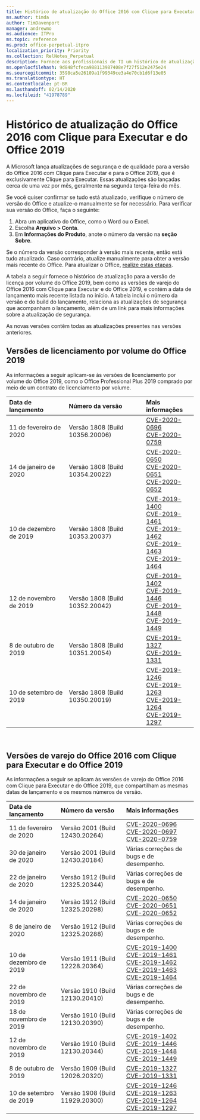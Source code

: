 ```yaml
---
title: Histórico de atualização do Office 2016 com Clique para Executar e do Office 2019
ms.author: timda
author: TimDavenport
manager: andrewmo
ms.audience: ITPro
ms.topic: reference
ms.prod: office-perpetual-itpro
localization_priority: Priority
ms.collection: RelNotes_Perpetual
description: Fornece aos profissionais de TI um histórico de atualização para versões perpétuas do Office 2016 e 2019 com Clique para Executar
ms.openlocfilehash: 9d848fcfeca988113987408e7f27f512e2475e24
ms.sourcegitcommit: 3598ca5e26109a1f99349ce3a4e70cb1d6f13e05
ms.translationtype: HT
ms.contentlocale: pt-BR
ms.lasthandoff: 02/14/2020
ms.locfileid: "41978789"
---
```

# <a name="update-history-for-office-2016-c2r-and-office-2019"></a>Histórico de atualização do Office 2016 com Clique para Executar e do Office 2019

A Microsoft lança atualizações de segurança e de qualidade para a versão do Office 2016 com Clique para Executar e para o Office 2019, que é exclusivamente Clique para Executar. Essas atualizações são lançadas cerca de uma vez por mês, geralmente na segunda terça-feira do mês.

Se você quiser confirmar se tudo está atualizado, verifique o número de versão do Office e atualize-o manualmente se for necessário. Para verificar sua versão do Office, faça o seguinte:

  1.    Abra um aplicativo do Office, como o Word ou o Excel.
  2.    Escolha **Arquivo > Conta**.
  3.    Em **Informações do Produto**, anote o número da versão na **seção Sobre**.

Se o número da versão corresponder à versão mais recente, então está tudo atualizado. Caso contrário, atualize manualmente para obter a versão mais recente do Office. Para atualizar o Office, [realize estas etapas](https://support.office.com/article/2ab296f3-7f03-43a2-8e50-46de917611c5).


A tabela a seguir fornece o histórico de atualização para a versão de licença por volume do Office 2019, bem como as versões de varejo do Office 2016 com Clique para Executar e do Office 2019, e contém a data de lançamento mais recente listada no início. A tabela inclui o número da versão e do build do lançamento, relaciona as atualizações de segurança que acompanham o lançamento, além de um link para mais informações sobre a atualização de segurança.

As novas versões contêm todas as atualizações presentes nas versões anteriores.

## <a name="volume-licensed-versions-of-office-2019"></a>Versões de licenciamento por volume do Office 2019
As informações a seguir aplicam-se às versões de licenciamento por volume do Office 2019, como o Office Professional Plus 2019 comprado por meio de um contrato de licenciamento por volume.

|**Data de lançamento**|**Número da versão**|**Mais informações**|
|:-----|:-----|:-----|
|11 de fevereiro de 2020   |Versão 1808 (Build 10356.20006)  |[CVE-2020-0696](https://portal.msrc.microsoft.com/pt-BR/security-guidance/advisory/CVE-2020-0696) <br/> [CVE-2020-0759](https://portal.msrc.microsoft.com/pt-BR/security-guidance/advisory/CVE-2020-0759) <br/>  |
|14 de janeiro de 2020   |Versão 1808 (Build 10354.20022)  |[CVE-2020-0650](https://portal.msrc.microsoft.com/pt-BR/security-guidance/advisory/CVE-2020-0650) <br/> [CVE-2020-0651](https://portal.msrc.microsoft.com/pt-BR/security-guidance/advisory/CVE-2020-0651) <br/> [CVE-2020-0652](https://portal.msrc.microsoft.com/pt-BR/security-guidance/advisory/CVE-2020-0652) <br/>  |
|10 de dezembro de 2019   |Versão 1808 (Build 10353.20037)  |[CVE-2019-1400](https://portal.msrc.microsoft.com/pt-BR/security-guidance/advisory/CVE-2019-1400) <br/> [CVE-2019-1461](https://portal.msrc.microsoft.com/pt-BR/security-guidance/advisory/CVE-2019-1461) <br/> [CVE-2019-1462](https://portal.msrc.microsoft.com/pt-BR/security-guidance/advisory/CVE-2019-1462) <br/> [CVE-2019-1463](https://portal.msrc.microsoft.com/pt-BR/security-guidance/advisory/CVE-2019-1463) <br/> [CVE-2019-1464](https://portal.msrc.microsoft.com/pt-BR/security-guidance/advisory/CVE-2019-1464) <br/> |
|12 de novembro de 2019   |Versão 1808 (Build 10352.20042)  |[CVE-2019-1402](https://portal.msrc.microsoft.com/pt-BR/security-guidance/advisory/CVE-2019-1402) <br/> [CVE-2019-1446](https://portal.msrc.microsoft.com/pt-BR/security-guidance/advisory/CVE-2019-1446) <br/> [CVE-2019-1448](https://portal.msrc.microsoft.com/pt-BR/security-guidance/advisory/CVE-2019-1448) <br/> [CVE-2019-1449](https://portal.msrc.microsoft.com/pt-BR/security-guidance/advisory/CVE-2019-1449) <br/>  |
|8 de outubro de 2019   |Versão 1808 (Build 10351.20054)  |[CVE-2019-1327](https://portal.msrc.microsoft.com/pt-BR/security-guidance/advisory/CVE-2019-1327) <br/> [CVE-2019-1331](https://portal.msrc.microsoft.com/pt-BR/security-guidance/advisory/CVE-2019-1331) <br/> |
|10 de setembro de 2019   |Versão 1808 (Build 10350.20019)  |[CVE-2019-1246](https://portal.msrc.microsoft.com/pt-BR/security-guidance/advisory/CVE-2019-1246) <br/> [CVE-2019-1263](https://portal.msrc.microsoft.com/pt-BR/security-guidance/advisory/CVE-2019-1263) <br/> [CVE-2019-1264](https://portal.msrc.microsoft.com/pt-BR/security-guidance/advisory/CVE-2019-1264) <br/> [CVE-2019-1297](https://portal.msrc.microsoft.com/pt-BR/security-guidance/advisory/CVE-2019-1297) <br/>  |







<br/>

## <a name="retail-versions-of-office-2016-c2r-and-office-2019"></a>Versões de varejo do Office 2016 com Clique para Executar e do Office 2019
As informações a seguir se aplicam às versões de varejo do Office 2016 com Clique para Executar e do Office 2019, que compartilham as mesmas datas de lançamento e os mesmos números de versão.

|**Data de lançamento**|**Número da versão**|**Mais informações**|
|:-----|:-----|:-----|
|11 de fevereiro de 2020   |Versão 2001 (Build 12430.20264)  |[CVE-2020-0696](https://portal.msrc.microsoft.com/pt-BR/security-guidance/advisory/CVE-2020-0696) <br/> [CVE-2020-0697](https://portal.msrc.microsoft.com/pt-BR/security-guidance/advisory/CVE-2020-0697) <br/> [CVE-2020-0759](https://portal.msrc.microsoft.com/pt-BR/security-guidance/advisory/CVE-2020-0759) <br/>  |
|30 de janeiro de 2020   |Versão 2001 (Build 12430.20184)  |Várias correções de bugs e de desempenho. <br/>  |
|22 de janeiro de 2020   |Versão 1912 (Build 12325.20344)  |Várias correções de bugs e de desempenho. <br/>  |
|14 de janeiro de 2020   |Versão 1912 (Build 12325.20298)  |[CVE-2020-0650](https://portal.msrc.microsoft.com/pt-BR/security-guidance/advisory/CVE-2020-0650) <br/> [CVE-2020-0651](https://portal.msrc.microsoft.com/pt-BR/security-guidance/advisory/CVE-2020-0651) <br/> [CVE-2020-0652](https://portal.msrc.microsoft.com/pt-BR/security-guidance/advisory/CVE-2020-0652) <br/>  |
|8 de janeiro de 2020   |Versão 1912 (Build 12325.20288)  |Várias correções de bugs e de desempenho. <br/>  |
|10 de dezembro de 2019   |Versão 1911 (Build 12228.20364)  |[CVE-2019-1400](https://portal.msrc.microsoft.com/pt-BR/security-guidance/advisory/CVE-2019-1400) <br/> [CVE-2019-1461](https://portal.msrc.microsoft.com/pt-BR/security-guidance/advisory/CVE-2019-1461) <br/> [CVE-2019-1462](https://portal.msrc.microsoft.com/pt-BR/security-guidance/advisory/CVE-2019-1462) <br/> [CVE-2019-1463](https://portal.msrc.microsoft.com/pt-BR/security-guidance/advisory/CVE-2019-1463) <br/> [CVE-2019-1464](https://portal.msrc.microsoft.com/pt-BR/security-guidance/advisory/CVE-2019-1464) <br/> |
|22 de novembro de 2019   |Versão 1910 (Build 12130.20410)  |Várias correções de bugs e de desempenho.<br/>  |
|18 de novembro de 2019   |Versão 1910 (Build 12130.20390)  |Várias correções de bugs e de desempenho.<br/>  |
|12 de novembro de 2019   |Versão 1910 (Build 12130.20344)  |[CVE-2019-1402](https://portal.msrc.microsoft.com/pt-BR/security-guidance/advisory/CVE-2019-1402) <br/> [CVE-2019-1446](https://portal.msrc.microsoft.com/pt-BR/security-guidance/advisory/CVE-2019-1446) <br/> [CVE-2019-1448](https://portal.msrc.microsoft.com/pt-BR/security-guidance/advisory/CVE-2019-1448) <br/> [CVE-2019-1449](https://portal.msrc.microsoft.com/pt-BR/security-guidance/advisory/CVE-2019-1449) <br/>  |
|8 de outubro de 2019   |Versão 1909 (Build 12026.20320)  |[CVE-2019-1327](https://portal.msrc.microsoft.com/pt-BR/security-guidance/advisory/CVE-2019-1327) <br/> [CVE-2019-1331](https://portal.msrc.microsoft.com/pt-BR/security-guidance/advisory/CVE-2019-1331) <br/> |
|10 de setembro de 2019   |Versão 1908 (Build 11929.20300)  |[CVE-2019-1246](https://portal.msrc.microsoft.com/pt-BR/security-guidance/advisory/CVE-2019-1246) <br/> [CVE-2019-1263](https://portal.msrc.microsoft.com/pt-BR/security-guidance/advisory/CVE-2019-1263) <br/> [CVE-2019-1264](https://portal.msrc.microsoft.com/pt-BR/security-guidance/advisory/CVE-2019-1264) <br/> [CVE-2019-1297](https://portal.msrc.microsoft.com/pt-BR/security-guidance/advisory/CVE-2019-1297) <br/>  |








